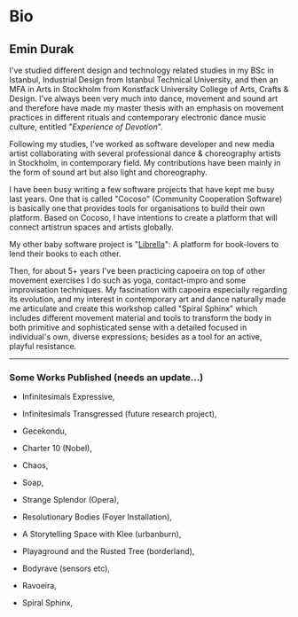 # Bio

## Emin Durak

I've studied different design and technology related studies in my BSc in Istanbul, Industrial Design from Istanbul Technical University, and then an MFA in Arts in Stockholm from Konstfack University College of Arts, Crafts & Design. I've always been very much into dance, movement and sound art and therefore have made my master thesis with an emphasis on movement practices in different rituals and contemporary electronic dance music culture, entitled "_Experience of Devotion_".

Following my studies, I've worked as software developer and new media artist collaborating with several professional dance & choreography artists in Stockholm, in contemporary field. My contributions have been mainly in the form of sound art but also light and choreography.

I have been busy writing a few software projects that have kept me busy last years. One that is called "Cocoso" (Community Cooperation Software) is basically one that provides tools for organisations to build their own platform. Based on Cocoso, I have intentions to create a platform that will connect artistrun spaces and artists globally.

My other baby software project is "[Librella](https://librella.co)": A platform for book-lovers to lend their books to each other.

Then, for about 5+ years I've been practicing capoeira on top of other movement exercises I do such as yoga, contact-impro and some improvisation techniques. My fascination with capoeira especially regarding its evolution, and my interest in contemporary art and dance naturally made me articulate and create this workshop called "Spiral Sphinx" which includes different movement material and tools to transform the body in both primitive and sophisticated sense with a detailed focused in individual's own, diverse expressions; besides as a tool for an active, playful resistance.

---

### Some Works Published (needs an update...)

- Infinitesimals Expressive,

- Infinitesimals Transgressed (future research project),

- Gecekondu,

- Charter 10 (Nobel),

- Chaos,

- Soap,

- Strange Splendor (Opera),

- Resolutionary Bodies (Foyer Installation),

- A Storytelling Space with Klee (urbanburn),

- Playaground and the Rusted Tree (borderland),

- Bodyrave (sensors etc),

- Ravoeira,

- Spiral Sphinx,
